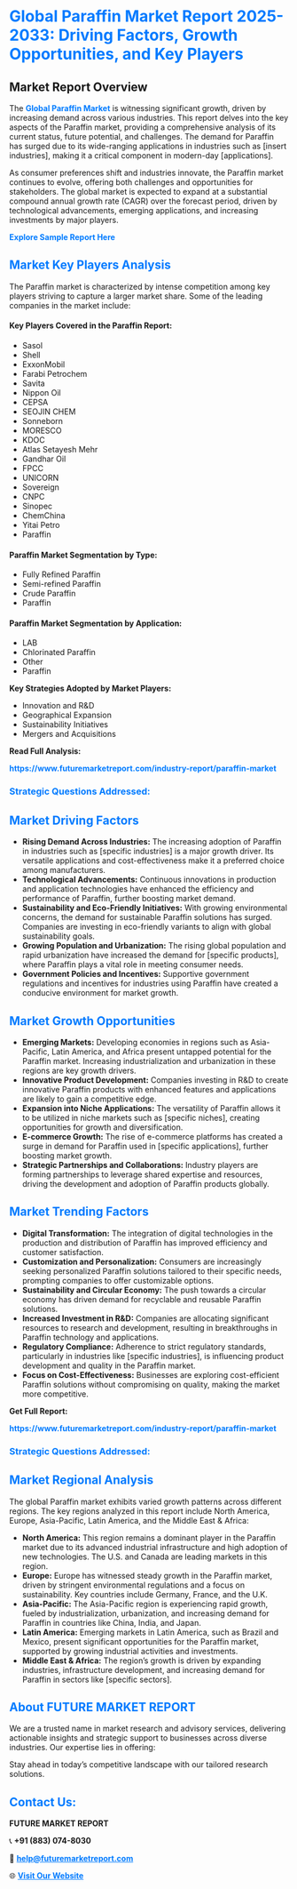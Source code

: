 <h1 style="color: #007BFF;">Global Paraffin Market Report 2025-2033: Driving Factors, Growth Opportunities, and Key Players</h1>

<section id="overview">
<h2>Market Report Overview</h2>
<p>The <a href="https://www.futuremarketreport.com/industry-report/paraffin-market" style="color: #007BFF; text-decoration: none;"><strong>Global Paraffin Market</strong></a> is witnessing significant growth, driven by increasing demand across various industries. This report delves into the key aspects of the Paraffin market, providing a comprehensive analysis of its current status, future potential, and challenges. The demand for Paraffin has surged due to its wide-ranging applications in industries such as [insert industries], making it a critical component in modern-day [applications].</p>
<p>As consumer preferences shift and industries innovate, the Paraffin market continues to evolve, offering both challenges and opportunities for stakeholders. The global market is expected to expand at a substantial compound annual growth rate (CAGR) over the forecast period, driven by technological advancements, emerging applications, and increasing investments by major players.</p>
</section>

<section id="overview">
<p><a href="https://www.futuremarketreport.com/request-sample/reportId=106835" style="color: #007BFF; text-decoration: none;"><strong>Explore Sample Report Here</strong></a></p>
</section>

<section id="key-players">
<h2 style="color: #007BFF;">Market Key Players Analysis</h2>
<p>The Paraffin market is characterized by intense competition among key players striving to capture a larger market share. Some of the leading companies in the market include:</p>
<h4>Key Players Covered in the Paraffin Report:</h4>
<ul><li>Sasol</li><li>Shell</li><li>ExxonMobil</li><li>Farabi Petrochem</li><li>Savita</li><li>Nippon Oil</li><li>CEPSA</li><li>SEOJIN CHEM</li><li>Sonneborn</li><li>MORESCO</li><li>KDOC</li><li>Atlas Setayesh Mehr</li><li>Gandhar Oil</li><li>FPCC</li><li>UNICORN</li><li>Sovereign</li><li>CNPC</li><li>Sinopec</li><li>ChemChina</li><li>Yitai Petro</li><li>Paraffin</li></ul>
<h4>Paraffin Market Segmentation by Type:</h4>
<ul><li>Fully Refined Paraffin</li><li>Semi-refined Paraffin</li><li>Crude Paraffin</li><li>Paraffin</li></ul>

<h4>Paraffin Market Segmentation by Application:</h4>
<ul><li>LAB</li><li>Chlorinated Paraffin</li><li>Other</li><li>Paraffin</li></ul>
<p><strong>Key Strategies Adopted by Market Players:</strong></p>
<ul>
<li>Innovation and R&D</li>
<li>Geographical Expansion</li>
<li>Sustainability Initiatives</li>
<li>Mergers and Acquisitions</li>
</ul>
</section>

<section>
<p><strong>Read Full Analysis: </strong></p><a href="https://www.futuremarketreport.com/industry-report/paraffin-market" style="color: #007BFF; text-decoration: none;"><strong>https://www.futuremarketreport.com/industry-report/paraffin-market</strong></a>
<h3 style="color: #007BFF;">Strategic Questions Addressed:</h3>
</section>

<section id="driving-factors">
<h2 style="color: #007BFF;">Market Driving Factors</h2>
<ul>
<li><strong>Rising Demand Across Industries:</strong> The increasing adoption of Paraffin in industries such as [specific industries] is a major growth driver. Its versatile applications and cost-effectiveness make it a preferred choice among manufacturers.</li>
<li><strong>Technological Advancements:</strong> Continuous innovations in production and application technologies have enhanced the efficiency and performance of Paraffin, further boosting market demand.</li>
<li><strong>Sustainability and Eco-Friendly Initiatives:</strong> With growing environmental concerns, the demand for sustainable Paraffin solutions has surged. Companies are investing in eco-friendly variants to align with global sustainability goals.</li>
<li><strong>Growing Population and Urbanization:</strong> The rising global population and rapid urbanization have increased the demand for [specific products], where Paraffin plays a vital role in meeting consumer needs.</li>
<li><strong>Government Policies and Incentives:</strong> Supportive government regulations and incentives for industries using Paraffin have created a conducive environment for market growth.</li>
</ul>
</section>

<section id="growth-opportunities">
<h2 style="color: #007BFF;">Market Growth Opportunities</h2>
<ul>
<li><strong>Emerging Markets:</strong> Developing economies in regions such as Asia-Pacific, Latin America, and Africa present untapped potential for the Paraffin market. Increasing industrialization and urbanization in these regions are key growth drivers.</li>
<li><strong>Innovative Product Development:</strong> Companies investing in R&D to create innovative Paraffin products with enhanced features and applications are likely to gain a competitive edge.</li>
<li><strong>Expansion into Niche Applications:</strong> The versatility of Paraffin allows it to be utilized in niche markets such as [specific niches], creating opportunities for growth and diversification.</li>
<li><strong>E-commerce Growth:</strong> The rise of e-commerce platforms has created a surge in demand for Paraffin used in [specific applications], further boosting market growth.</li>
<li><strong>Strategic Partnerships and Collaborations:</strong> Industry players are forming partnerships to leverage shared expertise and resources, driving the development and adoption of Paraffin products globally.</li>
</ul>
</section>

<section id="trending-factors">
<h2 style="color: #007BFF;">Market Trending Factors</h2>
<ul>
<li><strong>Digital Transformation:</strong> The integration of digital technologies in the production and distribution of Paraffin has improved efficiency and customer satisfaction.</li>
<li><strong>Customization and Personalization:</strong> Consumers are increasingly seeking personalized Paraffin solutions tailored to their specific needs, prompting companies to offer customizable options.</li>
<li><strong>Sustainability and Circular Economy:</strong> The push towards a circular economy has driven demand for recyclable and reusable Paraffin solutions.</li>
<li><strong>Increased Investment in R&D:</strong> Companies are allocating significant resources to research and development, resulting in breakthroughs in Paraffin technology and applications.</li>
<li><strong>Regulatory Compliance:</strong> Adherence to strict regulatory standards, particularly in industries like [specific industries], is influencing product development and quality in the Paraffin market.</li>
<li><strong>Focus on Cost-Effectiveness:</strong> Businesses are exploring cost-efficient Paraffin solutions without compromising on quality, making the market more competitive.</li>
</ul>
</section>

<section>
<p><strong>Get Full Report: </strong></p><a href="https://www.futuremarketreport.com/industry-report/paraffin-market" style="color: #007BFF; text-decoration: none;"><strong>https://www.futuremarketreport.com/industry-report/paraffin-market</strong></a>
<h3 style="color: #007BFF;">Strategic Questions Addressed:</h3>
</section>


<section id="regional-analysis">
<h2 style="color: #007BFF;">Market Regional Analysis</h2>
<p>The global Paraffin market exhibits varied growth patterns across different regions. The key regions analyzed in this report include North America, Europe, Asia-Pacific, Latin America, and the Middle East & Africa:</p>
<ul>
<li><strong>North America:</strong> This region remains a dominant player in the Paraffin market due to its advanced industrial infrastructure and high adoption of new technologies. The U.S. and Canada are leading markets in this region.</li>
<li><strong>Europe:</strong> Europe has witnessed steady growth in the Paraffin market, driven by stringent environmental regulations and a focus on sustainability. Key countries include Germany, France, and the U.K.</li>
<li><strong>Asia-Pacific:</strong> The Asia-Pacific region is experiencing rapid growth, fueled by industrialization, urbanization, and increasing demand for Paraffin in countries like China, India, and Japan.</li>
<li><strong>Latin America:</strong> Emerging markets in Latin America, such as Brazil and Mexico, present significant opportunities for the Paraffin market, supported by growing industrial activities and investments.</li>
<li><strong>Middle East & Africa:</strong> The region’s growth is driven by expanding industries, infrastructure development, and increasing demand for Paraffin in sectors like [specific sectors].</li>
</ul>
</section>

<footer>
<h2 style="color: #007BFF;">About FUTURE MARKET REPORT</h2>
<p>We are a trusted name in market research and advisory services, delivering actionable insights and strategic support to businesses across diverse industries. Our expertise lies in offering:</p>

<p>Stay ahead in today’s competitive landscape with our tailored research solutions.</p>

<h2 style="color: #007BFF;">Contact Us:</h2>
<p><strong>FUTURE MARKET REPORT</strong></p>
<p>📞 <strong>+91 (883) 074-8030</strong></p>
<p>📧 <strong><a href="mailto:help@futuremarketreport.com" style="color: #007BFF;">help@futuremarketreport.com</a></strong></p>
<p>🌐 <strong><a href="https://www.futuremarketreport.com/" style="color: #007BFF;">Visit Our Website</a></strong></p>
</footer>